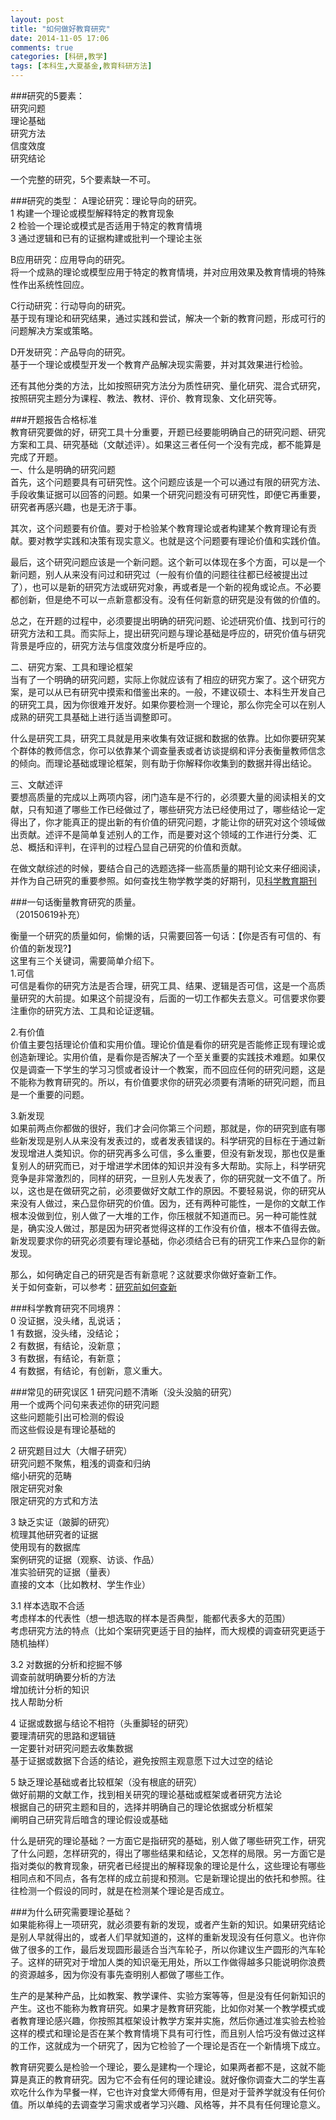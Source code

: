 ```yaml
---
layout: post
title: "如何做好教育研究"
date: 2014-11-05 17:06
comments: true
categories: [科研,教学]
tags: [本科生,大夏基金,教育科研方法]
---
```

###研究的5要素：  
研究问题  
理论基础  
研究方法  
信度效度  
研究结论  

一个完整的研究，5个要素缺一不可。  

###研究的类型：
A理论研究：理论导向的研究。  
1 构建一个理论或模型解释特定的教育现象  
2 检验一个理论或模式是否适用于特定的教育情境  
3 通过逻辑和已有的证据构建或批判一个理论主张  

B应用研究：应用导向的研究。  
将一个成熟的理论或模型应用于特定的教育情境，并对应用效果及教育情境的特殊性作出系统性回应。  

C行动研究：行动导向的研究。    
基于现有理论和研究结果，通过实践和尝试，解决一个新的教育问题，形成可行的问题解决方案或策略。  

D开发研究：产品导向的研究。  
基于一个理论或模型开发一个教育产品解决现实需要，并对其效果进行检验。  

还有其他分类的方法，比如按照研究方法分为质性研究、量化研究、混合式研究，按照研究主题分为课程、教法、教材、评价、教育现象、文化研究等。  

###开题报告合格标准  
教育研究要做的好，研究工具十分重要，开题已经要能明确自己的研究问题、研究方案和工具、研究基础（文献述评）。如果这三者任何一个没有完成，都不能算是完成了开题。  
一、什么是明确的研究问题   
首先，这个问题要具有可研究性。这个问题应该是一个可以通过有限的研究方法、手段收集证据可以回答的问题。如果一个研究问题没有可研究性，即便它再重要，研究者再感兴趣，也是无济于事。  

其次，这个问题要有价值。要对于检验某个教育理论或者构建某个教育理论有贡献。要对教学实践和决策有现实意义。也就是这个问题要有理论价值和实践价值。  

最后，这个研究问题应该是一个新问题。这个新可以体现在多个方面，可以是一个新问题，别人从来没有问过和研究过（一般有价值的问题往往都已经被提出过了），也可以是新的研究方法或研究对象，再或者是一个新的视角或论点。不必要都创新，但是绝不可以一点新意都没有。没有任何新意的研究是没有做的价值的。  

总之，在开题的过程中，必须要提出明确的研究问题、论述研究价值、找到可行的研究方法和工具。而实际上，提出研究问题与理论基础是呼应的，研究价值与研究背景是呼应的，研究方法与信度效度分析是呼应的。 

二、研究方案、工具和理论框架  
当有了一个明确的研究问题，实际上你就应该有了相应的研究方案了。这个研究方案，是可以从已有研究中摸索和借鉴出来的。一般，不建议硕士、本科生开发自己的研究工具，因为你很难开发好。如果你要检测一个理论，那么你完全可以在别人成熟的研究工具基础上进行适当调整即可。

什么是研究工具，研究工具就是用来收集有效证据和数据的依靠。比如你要研究某个群体的教师信念，你可以依靠某个调查量表或者访谈提纲和评分表衡量教师信念的倾向。而理论基础或理论框架，则有助于你解释你收集到的数据并得出结论。  

三、文献述评  
要想高质量的完成以上两项内容，闭门造车是不行的，必须要大量的阅读相关的文献，只有知道了哪些工作已经做过了，哪些研究方法已经使用过了，哪些结论一定得出了，你才能真正的提出新的有价值的研究问题，才能让你的研究对这个领域做出贡献。述评不是简单复述别人的工作，而是要对这个领域的工作进行分类、汇总、概括和评判，在评判的过程凸显自己研究的价值和贡献。  

在做文献综述的时候，要结合自己的选题选择一些高质量的期刊论文来仔细阅读，并作为自己研究的重要参照。如何查找生物学教学类的好期刊，见[科学教育期刊](http://zhangchunlei.com/blog/2015/09/30/science-education-journals/)   

###一句话衡量教育研究的质量。  
（20150619补充）  

衡量一个研究的质量如何，偷懒的话，只需要回答一句话：【你是否有可信的、有价值的新发现?】  
这里有三个关键词，需要简单介绍下。  
1.可信  
可信是看你的研究方法是否合理，研究工具、结果、逻辑是否可信，这是一个高质量研究的大前提。如果这个前提没有，后面的一切工作都失去意义。可信要求你要注重你的研究方法、工具和论证逻辑。  

2.有价值  
价值主要包括理论价值和实用价值。理论价值是看你的研究是否能修正现有理论或创造新理论。实用价值，是看你是否解决了一个至关重要的实践技术难题。如果仅仅是调查一下学生的学习习惯或者设计一个教案，而不回应任何的研究问题，这是不能称为教育研究的。所以，有价值要求你的研究必须要有清晰的研究问题，而且是一个重要的问题。  

3.新发现  
如果前两点你都做的很好，我们才会问你第三个问题，那就是，你的研究到底有哪些新发现是别人从来没有发表过的，或者发表错误的。科学研究的目标在于通过新发现增进人类知识。你的研究再多么可信，多么重要，但没有新发现，那也仅是重复别人的研究而已，对于增进学术团体的知识并没有多大帮助。实际上，科学研究竞争是非常激烈的，同样的研究，一旦别人先发表了，你的研究就一文不值了。所以，这也是在做研究之前，必须要做好文献工作的原因。不要轻易说，你的研究从来没有人做过，来凸显你研究的价值。因为，还有两种可能性，一是你的文献工作根本没做到位，别人做了一大堆的工作，你压根就不知道而已。另一种可能性就是，确实没人做过，那是因为研究者觉得这样的工作没有价值，根本不值得去做。新发现要求你的研究必须要有理论基础，你必须结合已有的研究工作来凸显你的新发现。  

那么，如何确定自己的研究是否有新意呢？这就要求你做好查新工作。  
关于如何查新，可以参考：[研究前如何查新](http://zhangchunlei.com/blog/2015/01/29/information-search/)  

###科学教育研究不同境界：  
0 没证据，没头绪，乱说话；  
1 有数据，没头绪，没结论；  
2 有数据，有结论，没新意；  
3 有数据，有结论，有新意；  
4 有数据，有结论，有创新，意义重大。 

###常见的研究误区
1 研究问题不清晰（没头没脑的研究）  
用一个或两个问句来表述你的研究问题  
这些问题能引出可检测的假设  
而这些假设是有理论基础的  

2 研究题目过大（大帽子研究）  
研究问题不聚焦，粗浅的调查和归纳  
缩小研究的范畴  
限定研究对象  
限定研究的方式和方法  

3 缺乏实证（跛脚的研究）  
梳理其他研究者的证据  
使用现有的数据库  
案例研究的证据（观察、访谈、作品）  
准实验研究的证据（量表）  
直接的文本（比如教材、学生作业）  

3.1 样本选取不合适  
考虑样本的代表性（想一想选取的样本是否典型，能都代表多大的范围）  
考虑研究方法的特点（比如个案研究更适于目的抽样，而大规模的调查研究更适于随机抽样）  

3.2 对数据的分析和挖掘不够  
调查前就明确要分析的方法  
增加统计分析的知识  
找人帮助分析  

4 证据或数据与结论不相符（头重脚轻的研究）  
要理清研究的思路和逻辑链  
一定要针对研究问题去收集数据  
基于证据或数据下合适的结论，避免按照主观意愿下过大过空的结论  

5 缺乏理论基础或者比较框架（没有根底的研究）  
做好前期的文献工作，找到相关研究的理论基础或框架或者研究方法论  
根据自己的研究主题和目的，选择并明确自己的理论依据或分析框架  
阐明自己研究背后暗含的理论假设或基础  

什么是研究的理论基础？一方面它是指研究的基础，别人做了哪些研究工作，研究了什么问题，怎样研究的，得出了哪些结果和结论，又怎样的局限。另一方面它是指对类似的教育现象，研究者已经提出的解释现象的理论是什么，这些理论有哪些相同点和不同点，各有怎样的成立前提和预测。它是新理论提出的依托和参照。往往检测一个假设的同时，就是在检测某个理论是否成立。    

###为什么研究需要理论基础？   
如果能称得上一项研究，就必须要有新的发现，或者产生新的知识。如果研究结论是别人早就得出的，或者人们早就知道的，这样的重新发现没有任何意义。也许你做了很多的工作，最后发现圆形最适合当汽车轮子，所以你建议生产圆形的汽车轮子。这样的研究对于增加人类的知识毫无用处，所以工作做得越多只能说明你浪费的资源越多，因为你没有事先查明别人都做了哪些工作。  

生产的是某种产品，比如教案、教学课件、实验方案等等，但是没有任何新知识的产生。这也不能称为教育研究。如果才是教育研究能，比如你对某一个教学模式或者教育理论感兴趣，你按照其框架设计教学方案并实施，然后你通过准实验去检验这样的模式和理论是否在某个教育情境下具有可行性，而且别人恰巧没有做过这样的工作，这就成为一个研究了，因为它检验了一个理论是否在一个新情境下成立。  

教育研究要么是检验一个理论，要么是建构一个理论，如果两者都不是，这就不能算是真正的教育研究。因为它不会有任何的理论建设。就好像你调查大二的学生喜欢吃什么作为早餐一样，它也许对食堂大师傅有用，但是对于营养学就没有任何价值。所以单纯的去调查学习需求或者学习兴趣、风格等，并不具有任何理论意义。
